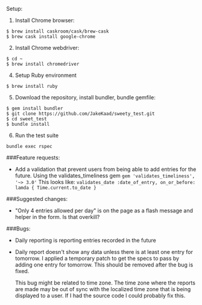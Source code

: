 Setup:

1. Install Chrome browser:

```
$ brew install caskroom/cask/brew-cask
$ brew cask install google-chrome
```

2. Install Chrome webdriver:

```
$ cd ~
$ brew install chromedriver
```

4. Setup Ruby environment

```
$ brew install ruby
```

5. Download the repository, install bundler, bundle gemfile:

```
$ gem install bundler
$ git clone https://github.com/JakeKaad/sweety_test.git
$ cd sweet_test
$ bundle install
```

6. Run the test suite

```
bundle exec rspec
```

###Feature requests:
* Add a validation that prevent users from being able to add entries for the future.
  Using the validates_timeliness gem `gem 'validates_timeliness', '~> 3.0'` This looks like:
    `validates_date :date_of_entry, on_or_before: lamda { Time.current.to_date }`


###Suggested changes:
* "Only 4 entries allowed per day" is on the page as a flash message and helper
  in the form. Is that overkill?


###Bugs:
* Daily reporting is reporting entries recorded in the future
* Daily report doesn't show any data unless there is at least one entry for
  tomorrow. I applied a temporary patch to get the specs to pass by adding one
  entry for tomorrow. This should be removed after the bug is fixed.

  This bug might be related to time zone. The time zone where the reports are
  made may be out of sync with the localized time zone that is being displayed
  to a user. If I had the source code I could probably fix this.



